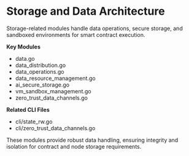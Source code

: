 # Storage and Data Architecture

Storage-related modules handle data operations, secure storage, and sandboxed environments for smart contract execution.

**Key Modules**
- data.go
- data_distribution.go
- data_operations.go
- data_resource_management.go
- ai_secure_storage.go
- vm_sandbox_management.go
- zero_trust_data_channels.go

**Related CLI Files**
- cli/state_rw.go
- cli/zero_trust_data_channels.go

These modules provide robust data handling, ensuring integrity and isolation for contract and node storage requirements.
